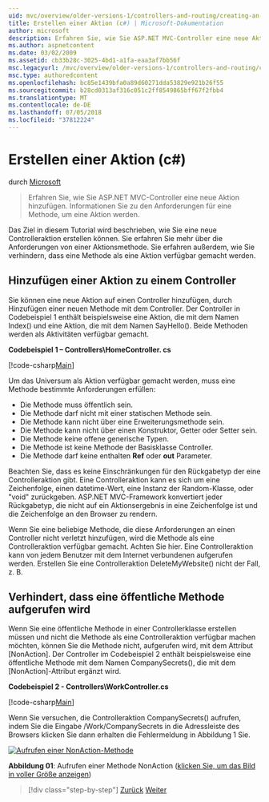 ```yaml
---
uid: mvc/overview/older-versions-1/controllers-and-routing/creating-an-action-cs
title: Erstellen einer Aktion (c#) | Microsoft-Dokumentation
author: microsoft
description: Erfahren Sie, wie Sie ASP.NET MVC-Controller eine neue Aktion hinzufügen. Informationen Sie zu den Anforderungen für eine Methode, um eine Aktion werden.
ms.author: aspnetcontent
ms.date: 03/02/2009
ms.assetid: cb33b28c-3025-4bd1-a1fa-eaa3af7bb56f
msc.legacyurl: /mvc/overview/older-versions-1/controllers-and-routing/creating-an-action-cs
msc.type: authoredcontent
ms.openlocfilehash: bc85e1439bfa0a89d60271dda53829e921b26f55
ms.sourcegitcommit: b28cd0313af316c051c2ff8549865bff67f2fbb4
ms.translationtype: MT
ms.contentlocale: de-DE
ms.lasthandoff: 07/05/2018
ms.locfileid: "37812224"
---
```

<a name="creating-an-action-c"></a>Erstellen einer Aktion (c#)
====================
durch [Microsoft](https://github.com/microsoft)

> Erfahren Sie, wie Sie ASP.NET MVC-Controller eine neue Aktion hinzufügen. Informationen Sie zu den Anforderungen für eine Methode, um eine Aktion werden.


Das Ziel in diesem Tutorial wird beschrieben, wie Sie eine neue Controlleraktion erstellen können. Sie erfahren Sie mehr über die Anforderungen von einer Aktionsmethode. Sie erfahren außerdem, wie Sie verhindern, dass eine Methode als eine Aktion verfügbar gemacht werden.

## <a name="adding-an-action-to-a-controller"></a>Hinzufügen einer Aktion zu einem Controller

Sie können eine neue Aktion auf einen Controller hinzufügen, durch Hinzufügen einer neuen Methode mit dem Controller. Der Controller in Codebeispiel 1 enthält beispielsweise eine Aktion, die mit dem Namen Index() und eine Aktion, die mit dem Namen SayHello(). Beide Methoden werden als Aktivitäten verfügbar gemacht.

**Codebeispiel 1 – Controllers\HomeController. cs**

[!code-csharp[Main](creating-an-action-cs/samples/sample1.cs)]

Um das Universum als Aktion verfügbar gemacht werden, muss eine Methode bestimmte Anforderungen erfüllen:

- Die Methode muss öffentlich sein.
- Die Methode darf nicht mit einer statischen Methode sein.
- Die Methode kann nicht über eine Erweiterungsmethode sein.
- Die Methode kann nicht über einen Konstruktor, Getter oder Setter sein.
- Die Methode keine offene generische Typen.
- Die Methode ist keine Methode der Basisklasse Controller.
- Die Methode darf keine enthalten **Ref** oder **out** Parameter.

Beachten Sie, dass es keine Einschränkungen für den Rückgabetyp der eine Controlleraktion gibt. Eine Controlleraktion kann es sich um eine Zeichenfolge, einen datetime-Wert, eine Instanz der Random-Klasse, oder "void" zurückgeben. ASP.NET MVC-Framework konvertiert jeder Rückgabetyp, die nicht auf ein Aktionsergebnis in eine Zeichenfolge ist und die Zeichenfolge an den Browser zu rendern.

Wenn Sie eine beliebige Methode, die diese Anforderungen an einen Controller nicht verletzt hinzufügen, wird die Methode als eine Controlleraktion verfügbar gemacht. Achten Sie hier. Eine Controlleraktion kann von jedem Benutzer mit dem Internet verbundenen aufgerufen werden. Erstellen Sie eine Controlleraktion DeleteMyWebsite() nicht der Fall, z. B.

## <a name="preventing-a-public-method-from-being-invoked"></a>Verhindert, dass eine öffentliche Methode aufgerufen wird

Wenn Sie eine öffentliche Methode in einer Controllerklasse erstellen müssen und nicht die Methode als eine Controlleraktion verfügbar machen möchten, können Sie die Methode nicht, aufgerufen wird, mit dem Attribut [NonAction]. Der Controller im Codebeispiel 2 enthält beispielsweise eine öffentliche Methode mit dem Namen CompanySecrets(), die mit dem [NonAction]-Attribut ergänzt wird.

**Codebeispiel 2 - Controllers\WorkController.cs**

[!code-csharp[Main](creating-an-action-cs/samples/sample2.cs)]

Wenn Sie versuchen, die Controlleraktion CompanySecrets() aufrufen, indem Sie die Eingabe /Work/CompanySecrets in die Adressleiste des Browsers klicken Sie dann erhalten die Fehlermeldung in Abbildung 1 Sie.


[![Aufrufen einer NonAction-Methode](creating-an-action-cs/_static/image1.jpg)](creating-an-action-cs/_static/image1.png)

**Abbildung 01**: Aufrufen einer Methode NonAction ([klicken Sie, um das Bild in voller Größe anzeigen](creating-an-action-cs/_static/image2.png))

> [!div class="step-by-step"]
> [Zurück](creating-a-controller-cs.md)
> [Weiter](asp-net-mvc-routing-overview-vb.md)
